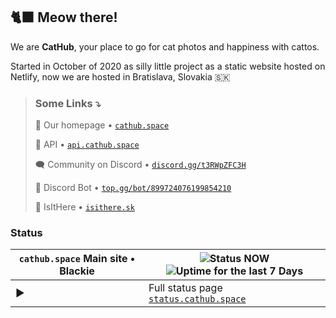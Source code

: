## 🐈‍⬛ Meow there!

We are **CatHub**, your place to go for cat photos and happiness with cattos.

Started in October of 2020 as silly little project as a static website hosted on Netlify, now we are hosted in Bratislava, Slovakia :slovakia:

> ### Some Links :arrow_heading_down:
> 
> :house_with_garden: Our homepage • [`cathub.space`](https://cathub.space/?utm_medium=github-org-readme)
> 
> :electric_plug: API • [`api.cathub.space`](https://api.cathub.space)
>
> :left_speech_bubble: Community on Discord • [`discord.gg/t3RWpZFC3H`](https://discord.gg/t3RWpZFC3H)
> 
> :symbols: Discord Bot • [`top.gg/bot/899724076199854210`](https://top.gg/bot/899724076199854210)
> 
> 🚏 IsItHere • [`isithere.sk`](https://isithere.sk/?utm_medium=cathub_on_github)


### Status

| `cathub.space` Main site • Blackie | ![Status NOW](https://shields.io/uptimerobot/status/m789048728-2fe8e507d80cd15c998bf30c) ![Uptime for the last 7 Days](https://shields.io/uptimerobot/ratio/7/m789048728-2fe8e507d80cd15c998bf30c) |
| --- | ---------- |
| :arrow_forward: | Full status page [`status.cathub.space`](https://status.cathub.space)
